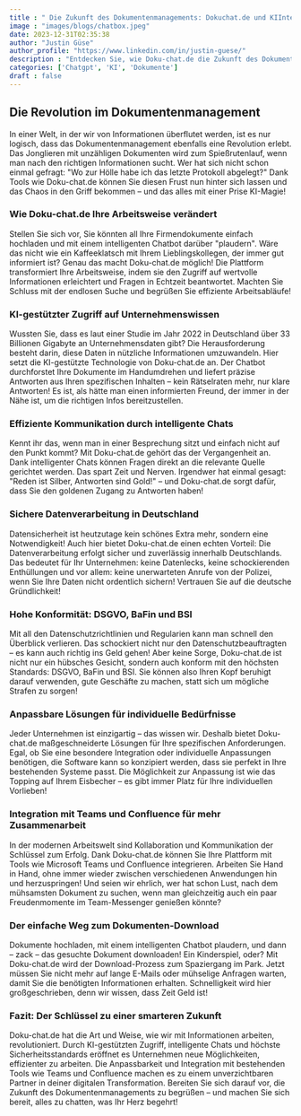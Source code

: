 ```yaml
---
title : " Die Zukunft des Dokumentenmanagements: Dokuchat.de und KIIntegration"
image : "images/blogs/chatbox.jpeg"
date: 2023-12-31T02:35:38
author: "Justin Güse"
author_profile: "https://www.linkedin.com/in/justin-guese/"
description : "Entdecken Sie, wie Doku-chat.de die Zukunft des Dokumentenmanagements mit KI-Integration revolutioniert. Effizientes Chatten mit Dokumenten für präzise Antworten!"
categories: ['Chatgpt', 'KI', 'Dokumente']
draft : false
---
```


## Die Revolution im Dokumentenmanagement  

In einer Welt, in der wir von Informationen überflutet werden, ist es nur logisch, dass das Dokumentenmanagement ebenfalls eine Revolution erlebt. Das Jonglieren mit unzähligen Dokumenten wird zum Spießrutenlauf, wenn man nach den richtigen Informationen sucht. Wer hat sich nicht schon einmal gefragt: "Wo zur Hölle habe ich das letzte Protokoll abgelegt?" Dank Tools wie Doku-chat.de können Sie diesen Frust nun hinter sich lassen und das Chaos in den Griff bekommen – und das alles mit einer Prise KI-Magie! 

### Wie Doku-chat.de Ihre Arbeitsweise verändert  

Stellen Sie sich vor, Sie könnten all Ihre Firmendokumente einfach hochladen und mit einem intelligenten Chatbot darüber "plaudern". Wäre das nicht wie ein Kaffeeklatsch mit Ihrem Lieblingskollegen, der immer gut informiert ist? Genau das macht Doku-chat.de möglich! Die Plattform transformiert Ihre Arbeitsweise, indem sie den Zugriff auf wertvolle Informationen erleichtert und Fragen in Echtzeit beantwortet. Machten Sie Schluss mit der endlosen Suche und begrüßen Sie effiziente Arbeitsabläufe!

### KI-gestützter Zugriff auf Unternehmenswissen  

Wussten Sie, dass es laut einer Studie im Jahr 2022 in Deutschland über 33 Billionen Gigabyte an Unternehmensdaten gibt? Die Herausforderung besteht darin, diese Daten in nützliche Informationen umzuwandeln. Hier setzt die KI-gestützte Technologie von Doku-chat.de an. Der Chatbot durchforstet Ihre Dokumente im Handumdrehen und liefert präzise Antworten aus Ihren spezifischen Inhalten – kein Rätselraten mehr, nur klare Antworten! Es ist, als hätte man einen informierten Freund, der immer in der Nähe ist, um die richtigen Infos bereitzustellen.

### Effiziente Kommunikation durch intelligente Chats  

Kennt ihr das, wenn man in einer Besprechung sitzt und einfach nicht auf den Punkt kommt? Mit Doku-chat.de gehört das der Vergangenheit an. Dank intelligenter Chats können Fragen direkt an die relevante Quelle gerichtet werden. Das spart Zeit und Nerven. Irgendwer hat einmal gesagt: "Reden ist Silber, Antworten sind Gold!" – und Doku-chat.de sorgt dafür, dass Sie den goldenen Zugang zu Antworten haben! 

### Sichere Datenverarbeitung in Deutschland  

Datensicherheit ist heutzutage kein schönes Extra mehr, sondern eine Notwendigkeit! Auch hier bietet Doku-chat.de einen echten Vorteil: Die Datenverarbeitung erfolgt sicher und zuverlässig innerhalb Deutschlands. Das bedeutet für Ihr Unternehmen: keine Datenlecks, keine schockierenden Enthüllungen und vor allem: keine unerwarteten Anrufe von der Polizei, wenn Sie Ihre Daten nicht ordentlich sichern! Vertrauen Sie auf die deutsche Gründlichkeit!

### Hohe Konformität: DSGVO, BaFin und BSI  

Mit all den Datenschutzrichtlinien und Regularien kann man schnell den Überblick verlieren. Das schockiert nicht nur den Datenschutzbeauftragten – es kann auch richtig ins Geld gehen! Aber keine Sorge, Doku-chat.de ist nicht nur ein hübsches Gesicht, sondern auch konform mit den höchsten Standards: DSGVO, BaFin und BSI. Sie können also Ihren Kopf beruhigt darauf verwenden, gute Geschäfte zu machen, statt sich um mögliche Strafen zu sorgen!

### Anpassbare Lösungen für individuelle Bedürfnisse  

Jeder Unternehmen ist einzigartig – das wissen wir. Deshalb bietet Doku-chat.de maßgeschneiderte Lösungen für Ihre spezifischen Anforderungen. Egal, ob Sie eine besondere Integration oder individuelle Anpassungen benötigen, die Software kann so konzipiert werden, dass sie perfekt in Ihre bestehenden Systeme passt. Die Möglichkeit zur Anpassung ist wie das Topping auf Ihrem Eisbecher – es gibt immer Platz für Ihre individuellen Vorlieben!

### Integration mit Teams und Confluence für mehr Zusammenarbeit  

In der modernen Arbeitswelt sind Kollaboration und Kommunikation der Schlüssel zum Erfolg. Dank Doku-chat.de können Sie Ihre Plattform mit Tools wie Microsoft Teams und Confluence integrieren. Arbeiten Sie Hand in Hand, ohne immer wieder zwischen verschiedenen Anwendungen hin und herzuspringen! Und seien wir ehrlich, wer hat schon Lust, nach dem mühsamsten Dokument zu suchen, wenn man gleichzeitig auch ein paar Freudenmomente im Team-Messenger genießen könnte?

### Der einfache Weg zum Dokumenten-Download  

Dokumente hochladen, mit einem intelligenten Chatbot plaudern, und dann – zack – das gesuchte Dokument downloaden! Ein Kinderspiel, oder? Mit Doku-chat.de wird der Download-Prozess zum Spaziergang im Park. Jetzt müssen Sie nicht mehr auf lange E-Mails oder mühselige Anfragen warten, damit Sie die benötigten Informationen erhalten. Schnelligkeit wird hier großgeschrieben, denn wir wissen, dass Zeit Geld ist!

### Fazit: Der Schlüssel zu einer smarteren Zukunft  

Doku-chat.de hat die Art und Weise, wie wir mit Informationen arbeiten, revolutioniert. Durch KI-gestützten Zugriff, intelligente Chats und höchste Sicherheitsstandards eröffnet es Unternehmen neue Möglichkeiten, effizienter zu arbeiten. Die Anpassbarkeit und Integration mit bestehenden Tools wie Teams und Confluence machen es zu einem unverzichtbaren Partner in deiner digitalen Transformation. Bereiten Sie sich darauf vor, die Zukunft des Dokumentenmanagements zu begrüßen – und machen Sie sich bereit, alles zu chatten, was Ihr Herz begehrt!
